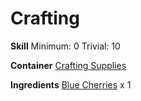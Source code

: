 <!-- TITLE: Cherry Pit -->
<!-- SUBTITLE: The hard pit of a blue cherry -->




# Crafting

**Skill**
Minimum: 0
Trivial: 10

**Container**
[Crafting Supplies](crafting-supplies)

**Ingredients**
[Blue Cherries](blue-cherries) x 1